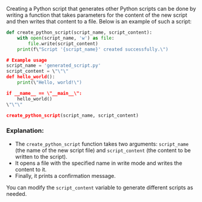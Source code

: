 Creating a Python script that generates other Python scripts can be done by writing a function that takes parameters for the content of the new script and then writes that content to a file. Below is an example of such a script:

```python
def create_python_script(script_name, script_content):
    with open(script_name, 'w') as file:
        file.write(script_content)
    print(f\"Script '{script_name}' created successfully.\")

# Example usage
script_name = 'generated_script.py'
script_content = \"\"\"
def hello_world():
    print(\"Hello, world!\")

if __name__ == \"__main__\":
    hello_world()
\"\"\"

create_python_script(script_name, script_content)
```

### Explanation:
- The `create_python_script` function takes two arguments: `script_name` (the name of the new script file) and `script_content` (the content to be written to the script).
- It opens a file with the specified name in write mode and writes the content to it.
- Finally, it prints a confirmation message.

You can modify the `script_content` variable to generate different scripts as needed.

